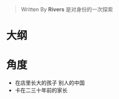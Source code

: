 


> Written By **Rivers**
> 是对身份的一次探索
# 大纲

# 角度
- 在店里长大的孩子
别人的中国
- 卡在二三十年前的家长

<!--stackedit_data:
eyJoaXN0b3J5IjpbLTEyNTM5OTkxOTNdfQ==
-->